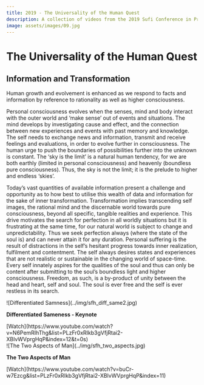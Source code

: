 ```yaml
---
title: 2019 - The Universality of the Human Quest
description: A collection of videos from the 2019 Sufi Conference in Pretoria, South Africa
image: assets/images/09.jpg
---
```


# The Universality of the Human Quest

## Information and Transformation

<div class="callout6">
Human growth and evolvement is enhanced as we respond to facts and information by reference to rationality as well as higher consciousness.
</div>

Personal consciousness evolves when the senses, mind and body interact with the outer world and ‘make sense’ out of events and situations. The mind develops by investigating cause and effect, and the connection between new experiences and events with past memory and knowledge. The self needs to exchange news and information, transmit and receive feelings and evaluations, in order to evolve further in consciousness. The human urge to push the boundaries of possibilities further into the unknown is constant. The ‘sky is the limit’ is a natural human tendency, for we are both earthly (limited in personal consciousness) and heavenly (boundless pure consciousness). Thus, the sky is not the limit; it is the prelude to higher and endless ‘skies’.  

Today’s vast quantities of available information present a challenge and opportunity as to how best to utilise this wealth of data and information for the sake of inner transformation. Transformation implies transcending self images, the rational mind and the discernable world towards pure consciousness, beyond all specific, tangible realities and experience. This drive motivates the search for perfection in all worldly situations but it is frustrating at the same time, for our natural world is subject to change and unpredictability. Thus we seek perfection always (where the state of the soul is) and can never attain it for any duration.
Personal suffering is the result of distractions in the self’s hesitant progress towards inner realization, fulfilment and contentment. The self always desires states and experiences that are not realistic or sustainable in the changing world of space-time. Every self innately aspires for the qualities of the soul and thus can only be content after submitting to the soul’s boundless light and higher consciousness. Freedom, as such, is a by-product of unity between the head and heart, self and soul. The soul is ever free and the self is ever restless in its search.

<div markdown="1" class="card video sidebar center gemoji center-content">

<div markdown="2" class="video-image">
![Differentiated Samness](../img/sfh_diff_same2.jpg)
</div>

**Differentiated Sameness - Keynote**

<div markdown="3" class="video-link">
[Watch](https://www.youtube.com/watch?v=N6PemRIhThg&list=PLzFr0xRIkb3gVfjRtai2-XBlvWVprgHqP&index=12&t=0s)
</div>

</div>

<div markdown="1" class="card video sidebar center gemoji center-content">

<div markdown="2" class="video-image">
![The Two Aspects of Man](../img/sfh_two_aspects.jpg)
</div>

**The Two Aspects of Man**

<div markdown="3" class="video-link">
[Watch](https://www.youtube.com/watch?v=buCr-w7Ezcg&list=PLzFr0xRIkb3gVfjRtai2-XBlvWVprgHqP&index=11)
</div>

</div>